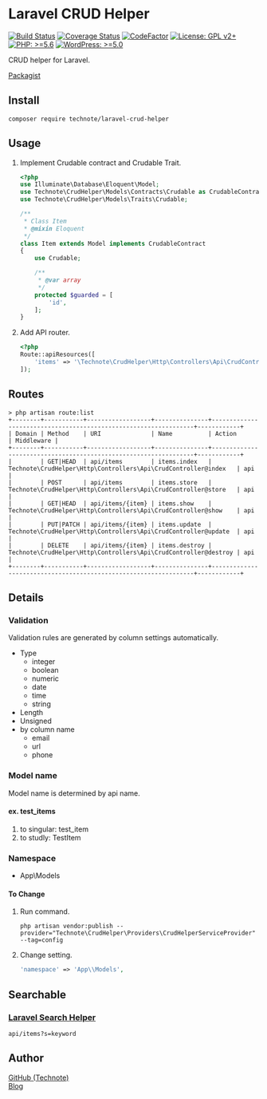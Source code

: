 # Laravel CRUD Helper

[![Build Status](https://travis-ci.com/technote-space/laravel-crud-helper.svg?branch=master)](https://travis-ci.com/technote-space/laravel-crud-helper)
[![Coverage Status](https://coveralls.io/repos/github/technote-space/laravel-crud-helper/badge.svg?branch=master)](https://coveralls.io/github/technote-space/laravel-crud-helper?branch=master)
[![CodeFactor](https://www.codefactor.io/repository/github/technote-space/laravel-crud-helper/badge)](https://www.codefactor.io/repository/github/technote-space/laravel-crud-helper)
[![License: GPL v2+](https://img.shields.io/badge/License-GPL%20v2%2B-blue.svg)](http://www.gnu.org/licenses/gpl-2.0.html)
[![PHP: >=5.6](https://img.shields.io/badge/PHP-%3E%3D5.6-orange.svg)](http://php.net/)
[![WordPress: >=5.0](https://img.shields.io/badge/WordPress-%3E%3D5.0-brightgreen.svg)](https://wordpress.org/)

CRUD helper for Laravel.

[Packagist](https://packagist.org/packages/technote/laravel-crud-helper)

## Install

```shell script
composer require technote/laravel-crud-helper
```

## Usage
1. Implement Crudable contract and Crudable Trait.
    ```php
    <?php
    use Illuminate\Database\Eloquent\Model;
    use Technote\CrudHelper\Models\Contracts\Crudable as CrudableContract;
    use Technote\CrudHelper\Models\Traits\Crudable;
    
    /**
     * Class Item
     * @mixin Eloquent
     */
    class Item extends Model implements CrudableContract
    {
        use Crudable;
    
        /**
         * @var array
         */
        protected $guarded = [
            'id',
        ];
    }
    ```
1. Add API router.
    ```php
    <?php
    Route::apiResources([
        'items' => '\Technote\CrudHelper\Http\Controllers\Api\CrudController',
    ]);
    ```

## Routes
```shell script
> php artisan route:list
+--------+-----------+------------------+---------------+-----------------------------------------------------------------+------------+
| Domain | Method    | URI              | Name          | Action                                                          | Middleware |
+--------+-----------+------------------+---------------+-----------------------------------------------------------------+------------+
|        | GET|HEAD  | api/items        | items.index   | Technote\CrudHelper\Http\Controllers\Api\CrudController@index   | api        |
|        | POST      | api/items        | items.store   | Technote\CrudHelper\Http\Controllers\Api\CrudController@store   | api        |
|        | GET|HEAD  | api/items/{item} | items.show    | Technote\CrudHelper\Http\Controllers\Api\CrudController@show    | api        |
|        | PUT|PATCH | api/items/{item} | items.update  | Technote\CrudHelper\Http\Controllers\Api\CrudController@update  | api        |
|        | DELETE    | api/items/{item} | items.destroy | Technote\CrudHelper\Http\Controllers\Api\CrudController@destroy | api        |
+--------+-----------+------------------+---------------+-----------------------------------------------------------------+------------+
```

## Details
### Validation
Validation rules are generated by column settings automatically.
- Type
  - integer
  - boolean
  - numeric
  - date
  - time
  - string
- Length
- Unsigned
- by column name
  - email
  - url
  - phone

### Model name
Model name is determined by api name.  
#### ex. test_items
1. to singular: test_item
1. to studly: TestItem

### Namespace
- App\\Models
#### To Change
1. Run command.
    ```shell script
    php artisan vendor:publish --provider="Technote\CrudHelper\Providers\CrudHelperServiceProvider" --tag=config
    ```
1. Change setting.
    ```php
    'namespace' => 'App\\Models',
    ``` 
   
## Searchable
### [Laravel Search Helper](https://github.com/technote-space/laravel-search-helper)
```shell script
api/items?s=keyword
```

## Author
[GitHub (Technote)](https://github.com/technote-space)  
[Blog](https://technote.space)
